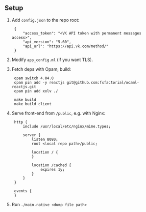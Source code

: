 ## Setup

1. Add `config.json` to the repo root:

        {
            "access_token": "<VK API token with permanent messages access>",
            "api_version": "5.60",
            "api_url": "https://api.vk.com/method/"
        }

2. Modify `app_config.ml` (if you want TLS).

3. Fetch deps with Opam, build:

        opam switch 4.04.0
        opam pin add -y reactjs git@github.com:fxfactorial/ocaml-reactjs.git
        opam pin add xxlv ./

        make build
        make build_client

4. Serve front-end from `/public`, e.g. with Nginx:

        http {
            include /usr/local/etc/nginx/mime.types;

            server {
                listen 8080;
                root <local repo path>/public;

                location / {
                }

                location /cached {
                    expires 1y;
                }
            }
        }

        events {
        }

5. Run `./main.native <dump file path>`